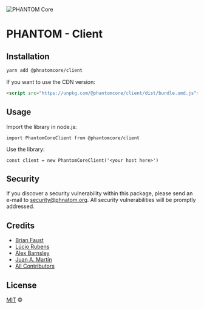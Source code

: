 ![PHANTOM Core](https://i.imgur.com/spuGSIQ.jpg)

# PHANTOM - Client

## Installation

```bash
yarn add @phnatomcore/client
```

If you want to use the CDN version:

```html
<script src="https://unpkg.com/@phantomcore/client/dist/bundle.umd.js"></script>
```

## Usage

Import the library in node.js:

```
import PhantomCoreClient from @phantomcore/client
```

Use the library:

```
const client = new PhantomCoreClient('<your host here>')
```

## Security

If you discover a security vulnerability within this package, please send an e-mail to security@phnatom.org. All security vulnerabilities will be promptly addressed.

## Credits

- [Brian Faust](https://github.com/faustbrian)
- [Lúcio Rubens](https://github.com/luciorubeens)
- [Alex Barnsley](https://github.com/alexbarnsley)
- [Juan A. Martín](https://github.com/j-a-m-l)
- [All Contributors](../../../../contributors)

## License

[MIT](LICENSE) ©
